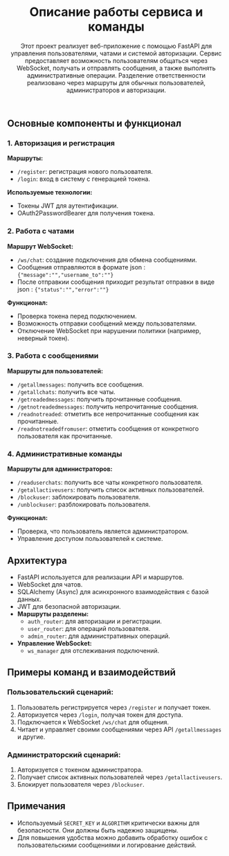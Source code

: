<header>
        <h1>Описание работы сервиса и команды</h1>
        <p>Этот проект реализует веб-приложение с помощью FastAPI для управления пользователями, чатами и системой авторизации. Сервис предоставляет возможность пользователям общаться через WebSocket, получать и отправлять сообщения, а также выполнять административные операции. Разделение ответственности реализовано через маршруты для обычных пользователей, администраторов и авторизации.</p>
    </header>
    
  <section>
      <h2>Основные компоненты и функционал</h2>
      
  <h3>1. Авторизация и регистрация</h3>
  <p><strong>Маршруты:</strong></p>
  <ul>
      <li><code>/register</code>: регистрация нового пользователя.</li>
      <li><code>/login</code>: вход в систему с генерацией токена.</li>
  </ul>
  <p><strong>Используемые технологии:</strong></p>
  <ul>
      <li>Токены JWT для аутентификации.</li>
      <li>OAuth2PasswordBearer для получения токена.</li>
  </ul>

  <h3>2. Работа с чатами</h3>
  <p><strong>Маршрут WebSocket:</strong></p>
  <ul>
      <li><code>/ws/chat</code>: создание подключения для обмена сообщениями.</li>
      <li>Сообщения отправляются в формате json : <code>{"message":"","username_to":""}</code></li>
        <li>После отправкии сообщения приходит результат отправки в виде json : <code>{"status":"","error":""}</code></li>
  </ul>
  <p><strong>Функционал:</strong></p>
  <ul>
      <li>Проверка токена перед подключением.</li>
      <li>Возможность отправки сообщений между пользователями.</li>
      <li>Отключение WebSocket при нарушении политики (например, неверный токен).</li>
  </ul>

  <h3>3. Работа с сообщениями</h3>
  <p><strong>Маршруты для пользователей:</strong></p>
  <ul>
      <li><code>/getallmessages</code>: получить все сообщения.</li>
      <li><code>/getallchats</code>: получить все чаты.</li>
      <li><code>/getreadedmessages</code>: получить прочитанные сообщения.</li>
      <li><code>/getnotreadedmessages</code>: получить непрочитанные сообщения.</li>
      <li><code>/readnotreaded</code>: отметить все непрочитанные сообщения как прочитанные.</li>
      <li><code>/readnotreadedfromuser</code>: отметить сообщения от конкретного пользователя как прочитанные.</li>
  </ul>

  <h3>4. Административные команды</h3>
  <p><strong>Маршруты для администраторов:</strong></p>
  <ul>
      <li><code>/readuserchats</code>: получить все чаты конкретного пользователя.</li>
      <li><code>/getallactiveusers</code>: получить список активных пользователей.</li>
      <li><code>/blockuser</code>: заблокировать пользователя.</li>
      <li><code>/unblockuser</code>: разблокировать пользователя.</li>
  </ul>
  <p><strong>Функционал:</strong></p>
  <ul>
      <li>Проверка, что пользователь является администратором.</li>
      <li>Управление доступом пользователей к системе.</li>
  </ul>
  </section>
  
  <section>
      <h2>Архитектура</h2>
      <ul>
          <li>FastAPI используется для реализации API и маршрутов.</li>
          <li>WebSocket для чатов.</li>
          <li>SQLAlchemy (Async) для асинхронного взаимодействия с базой данных.</li>
          <li>JWT для безопасной авторизации.</li>
          <li><strong>Маршруты разделены:</strong>
              <ul>
                  <li><code>auth_router</code>: для авторизации и регистрации.</li>
                  <li><code>user_router</code>: для операций пользователя.</li>
                  <li><code>admin_router</code>: для административных операций.</li>
              </ul>
          </li>
          <li><strong>Управление WebSocket:</strong>
              <ul>
                  <li><code>ws_manager</code> для отслеживания подключений.</li>
              </ul>
          </li>
      </ul>
  </section>
  
  <section>
      <h2>Примеры команд и взаимодействий</h2>
      <h3>Пользовательский сценарий:</h3>
      <ol>
          <li>Пользователь регистрируется через <code>/register</code> и получает токен.</li>
          <li>Авторизуется через <code>/login</code>, получая токен для доступа.</li>
          <li>Подключается к WebSocket <code>/ws/chat</code> для общения.</li>
          <li>Читает и управляет своими сообщениями через API <code>/getallmessages</code> и другие.</li>
      </ol>
      
  <h3>Администраторский сценарий:</h3>
  <ol>
      <li>Авторизуется с токеном администратора.</li>
      <li>Получает список активных пользователей через <code>/getallactiveusers</code>.</li>
      <li>Блокирует пользователя через <code>/blockuser</code>.</li>
  </ol>
  </section>
  
  <section>
      <h2>Примечания</h2>
      <ul>
          <li>Используемый <code>SECRET_KEY</code> и <code>ALGORITHM</code> критически важны для безопасности. Они должны быть надежно защищены.</li>
          <li>Для повышения удобства можно добавить обработку ошибок с пользовательскими сообщениями и логирование действий.</li>
      </ul>
  </section>
